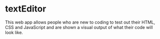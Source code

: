 # textEditor

This web app allows people who are new to coding to test out their HTML, CSS and JavaScript and are shown a visual output of what their code will look like. 

